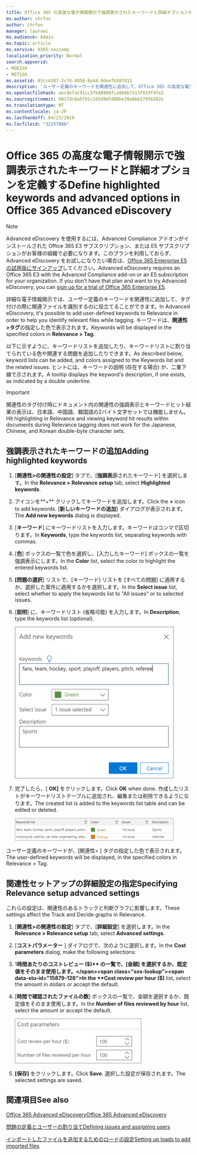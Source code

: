 ```yaml
---
title: Office 365 の高度な電子情報開示で強調表示されたキーワードと詳細オプションを定義する
ms.author: chrfox
author: chrfox
manager: laurawi
ms.audience: Admin
ms.topic: article
ms.service: O365-seccomp
localization_priority: Normal
search.appverid:
- MOE150
- MET150
ms.assetid: 03cc4387-2c7d-4058-8a44-0deefb58f011
description: 'ユーザー定義のキーワードを関連性に追加して、Office 365 の高度な電子情報開示でのタグ付けとコストパラメータを指定する際に関連ファイルを特定する方法について説明します。  '
ms.openlocfilehash: aec9efac91cc3fb48068fca9b6b7313f829f4fe2
ms.sourcegitcommit: 0017dc6a5f81c165d9dfd88be39a6bb17856582e
ms.translationtype: MT
ms.contentlocale: ja-JP
ms.lasthandoff: 04/23/2019
ms.locfileid: "32257086"
---
```

# <a name="define-highlighted-keywords-and-advanced-options-in-office-365-advanced-ediscovery"></a><span data-ttu-id="15879-103">Office 365 の高度な電子情報開示で強調表示されたキーワードと詳細オプションを定義する</span><span class="sxs-lookup"><span data-stu-id="15879-103">Define highlighted keywords and advanced options in Office 365 Advanced eDiscovery</span></span>

> [!NOTE]
> <span data-ttu-id="15879-p101">Advanced eDiscovery を使用するには、Advanced Compliance アドオンがインストールされた Office 365 E3 サブスクリプション、または E5 サブスクリプションがお客様の組織で必要になります。このプランを利用しておらず、Advanced eDiscovery をお試しになりたい場合は、[Office 365 Enterprise E5 の試用版にサインアップ](https://go.microsoft.com/fwlink/p/?LinkID=698279)してください。</span><span class="sxs-lookup"><span data-stu-id="15879-p101">Advanced eDiscovery requires an Office 365 E3 with the Advanced Compliance add-on or an E5 subscription for your organization. If you don't have that plan and want to try Advanced eDiscovery, you can [sign up for a trial of Office 365 Enterprise E5](https://go.microsoft.com/fwlink/p/?LinkID=698279).</span></span> 
  
<span data-ttu-id="15879-106">詳細な電子情報開示では、ユーザー定義のキーワードを関連性に追加して、タグ付けの際に関連ファイルを識別するのに役立てることができます。</span><span class="sxs-lookup"><span data-stu-id="15879-106">In Advanced eDiscovery, it's possible to add user-defined keywords to Relevance in order to help you identify relevant files while tagging.</span></span> <span data-ttu-id="15879-107">キーワードは、**関連性\>タグ**の指定した色で表示されます。</span><span class="sxs-lookup"><span data-stu-id="15879-107">Keywords will be displayed in the specified colors in **Relevance \> Tag**.</span></span> 
  
<span data-ttu-id="15879-108">以下に示すように、キーワードリストを追加したり、キーワードリストに割り当てられている色や関連する問題を追加したりできます。</span><span class="sxs-lookup"><span data-stu-id="15879-108">As described below, keyword lists can be added, and colors assigned to the Keywords list and the related issues.</span></span> <span data-ttu-id="15879-109">ヒントには、キーワードの説明 (存在する場合) が、二重下線で示されます。</span><span class="sxs-lookup"><span data-stu-id="15879-109">A tooltip displays the keyword's description, if one exists, as indicated by a double underline.</span></span>
  
> [!IMPORTANT]
> <span data-ttu-id="15879-110">関連性のタグ付け時にドキュメント内の関連性の強調表示とキーワードヒット結果の表示は、日本語、中国語、韓国語の2バイト文字セットでは機能しません。</span><span class="sxs-lookup"><span data-stu-id="15879-110">Hit highlighting in Relevance and viewing keyword hit results within documents during Relevance tagging does not work for the Japanese, Chinese, and Korean double-byte character sets.</span></span> 
  
## <a name="adding-highlighted-keywords"></a><span data-ttu-id="15879-111">強調表示されたキーワードの追加</span><span class="sxs-lookup"><span data-stu-id="15879-111">Adding highlighted keywords</span></span>

1. <span data-ttu-id="15879-112">[**関連性\>の関連性の設定**] タブで、[**強調表示**されたキーワード] を選択します。</span><span class="sxs-lookup"><span data-stu-id="15879-112">In the **Relevance \> Relevance setup** tab, select **Highlighted keywords**.</span></span>
    
2. <span data-ttu-id="15879-113">アイコンを**+** クリックしてキーワードを追加します。</span><span class="sxs-lookup"><span data-stu-id="15879-113">Click the **+** icon to add keywords.</span></span> <span data-ttu-id="15879-114">[**新しいキーワードの追加**] ダイアログが表示されます。</span><span class="sxs-lookup"><span data-stu-id="15879-114">The **Add new keywords** dialog is displayed.</span></span> 
    
3. <span data-ttu-id="15879-115">[**キーワード**] にキーワードリストを入力します。キーワードはコンマで区切ります。</span><span class="sxs-lookup"><span data-stu-id="15879-115">In **Keywords**, type the keywords list, separating keywords with commas.</span></span> 
    
4. <span data-ttu-id="15879-116">[**色**] ボックスの一覧で色を選択し、[入力したキーワード] ボックスの一覧を強調表示にします。</span><span class="sxs-lookup"><span data-stu-id="15879-116">In the **Color** list, select the color to highlight the entered keywords list.</span></span> 
    
5. <span data-ttu-id="15879-117">**[問題の選択**] リストで、[キーワード] リストを [すべての問題] に適用するか、選択した案件に適用するかを選択します。</span><span class="sxs-lookup"><span data-stu-id="15879-117">In the **Select issue** list, select whether to apply the keywords list to "All issues" or to selected issues.</span></span> 
    
6. <span data-ttu-id="15879-118">[**説明**] に、キーワードリスト (省略可能) を入力します。</span><span class="sxs-lookup"><span data-stu-id="15879-118">In **Description**, type the keywords list (optional).</span></span>
    
    ![新しいキーワードの追加](media/1683a71f-0875-48fc-b4ef-01f3b0e8e8e9.png)
  
7. <span data-ttu-id="15879-120">完了したら、[ **OK]** をクリックします。</span><span class="sxs-lookup"><span data-stu-id="15879-120">Click **OK** when done.</span></span> <span data-ttu-id="15879-121">作成したリストがキーワードリストテーブルに追加され、編集または削除できるようになります。</span><span class="sxs-lookup"><span data-stu-id="15879-121">The created list is added to the keywords list table and can be edited or deleted.</span></span> 
    
    ![関連性の設定のキーワードの一覧](media/a05d5ec0-8bde-470d-97e2-456b169281d6.png)
  
<span data-ttu-id="15879-123">ユーザー定義のキーワードが、[関連性\> ] タグの指定した色で表示されます。</span><span class="sxs-lookup"><span data-stu-id="15879-123">The user-defined keywords will be displayed, in the specified colors in Relevance \> Tag.</span></span> 
  
## <a name="specifying-relevance-setup-advanced-settings"></a><span data-ttu-id="15879-124">関連性セットアップの詳細設定の指定</span><span class="sxs-lookup"><span data-stu-id="15879-124">Specifying Relevance setup advanced settings</span></span>

<span data-ttu-id="15879-125">これらの設定は、関連性のあるトラックと判断グラフに影響します。</span><span class="sxs-lookup"><span data-stu-id="15879-125">These settings affect the Track and Decide graphs in Relevance.</span></span>
  
1. <span data-ttu-id="15879-126">[**関連性\>の関連性の設定**] タブで、[**詳細設定**] を選択します。</span><span class="sxs-lookup"><span data-stu-id="15879-126">In the **Relevance \> Relevance setup** tab, select **Advanced settings**.</span></span>
    
2. <span data-ttu-id="15879-127">[**コストパラメーター** ] ダイアログで、次のように選択します。</span><span class="sxs-lookup"><span data-stu-id="15879-127">In the **Cost parameters** dialog, make the following selections:</span></span> 
    
1. <span data-ttu-id="15879-128">1**時間あたりのコストレビュー ($)** の一覧で、[金額] を選択するか、既定値をそのまま使用します。</span><span class="sxs-lookup"><span data-stu-id="15879-128">In the **Cost review per hour ($)** list, select the amount in dollars or accept the default.</span></span> 
    
2. <span data-ttu-id="15879-129">[**時間で確認されたファイルの数**] ボックスの一覧で、金額を選択するか、既定値をそのまま使用します。</span><span class="sxs-lookup"><span data-stu-id="15879-129">In the **Number of files reviewed by hour** list, select the amount or accept the default.</span></span> 
    
    ![関連性の設定のコストのパラメーター](media/bab7b5b7-6297-4e7c-b0a6-ba5aa8b21787.png)
  
3. <span data-ttu-id="15879-131">**[保存]** をクリックします。</span><span class="sxs-lookup"><span data-stu-id="15879-131">Click **Save**.</span></span> <span data-ttu-id="15879-132">選択した設定が保存されます。</span><span class="sxs-lookup"><span data-stu-id="15879-132">The selected settings are saved.</span></span>
    
## <a name="see-also"></a><span data-ttu-id="15879-133">関連項目</span><span class="sxs-lookup"><span data-stu-id="15879-133">See also</span></span>

[<span data-ttu-id="15879-134">Office 365 Advanced eDiscovery</span><span class="sxs-lookup"><span data-stu-id="15879-134">Office 365 Advanced eDiscovery</span></span>](office-365-advanced-ediscovery.md)
  
[<span data-ttu-id="15879-135">問題の定義とユーザーの割り当て</span><span class="sxs-lookup"><span data-stu-id="15879-135">Defining issues and assigning users</span></span>](define-issues-and-assign-users.md)
  
[<span data-ttu-id="15879-136">インポートしたファイルを追加するためのロードの設定</span><span class="sxs-lookup"><span data-stu-id="15879-136">Setting up loads to add imported files</span></span>](set-up-loads-to-add-imported-files.md)

